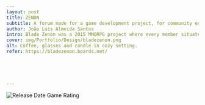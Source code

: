 ```yaml
---
layout: post
title: ZENON
subtitle: A forum made for a game development project, for community engagement.
author: João Luís Almeida Santos
intro: Blade Zenon was a 2015 MMORPG project where every member situated within the website participated by sharing their ideas and designs, which were integrated into the game.
cover: img/Portfolio/Design/bladezenon.png
alt: Coffee, glasses and candle in cozy setting.
refer: https://bladezenon.boards.net/





---
```

![Release Date Game Rating](https://i.imgur.com/D3A4hg0.png)


<div class="post-parallax" style="
	background-image: url('https://i.imgur.com/VA5pfU8.png');
	width: 100%;
	height: 60vh;
	overflow: hidden;
	background-size: 100%;
  background-repeat: no-repeat;
	background-attachment: fixed;
	background-position: center;">
</div>
<div class="post-parallax" style="
	background-image: url('https://i.imgur.com/N6e0iGa.png');
	width: 100%;
	height: 60vh;
	overflow: hidden;
	background-size: 100%;
  background-repeat: no-repeat;
	background-attachment: fixed;
	background-position: center;">
</div>
<div class="post-parallax" style="
	background-image: url('https://i.imgur.com/xQnrPVI.png');
	width: 100%;
	height: 60vh;
	overflow: hidden;
	background-size: 100%;
  background-repeat: no-repeat;
	background-attachment: fixed;
	background-position: center;">
</div>

## Website for Blade Zenon: A website for a MMORPG project from 2015
As a 13-year-old aspiring game developer, I launched an online forum for a game I was passionately working on using Unity. This forum became a community hub for over 100 active members. Although the game itself never reached publication, the experience of developing this project and managing the community was invaluable.

The forum served as a central platform where players could discuss game mechanics, share feedback, and collaborate on ideas.
